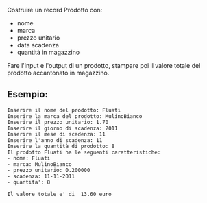Costruire un record Prodotto con:
- nome
- marca
- prezzo unitario
- data scadenza
- quantità in magazzino

Fare l'input e l'output di un prodotto, stampare poi il valore totale del prodotto accantonato in magazzino.

## Esempio: 
```text
Inserire il nome del prodotto: Fluati
Inserire la marca del prodotto: MulinoBianco
Inserire il prezzo unitario: 1.70    
Inserire il giorno di scadenza: 2011
Inserire il mese di scadenza: 11
Inserire l'anno di scadenza: 11
Inserire la quantità di prodotto: 8 
Il prodotto Fluati ha le seguenti caratteristiche: 
- nome: Fluati
- marca: MulinoBianco
- prezzo unitario: 0.200000
- scadenza: 11-11-2011
- quantita': 8

Il valore totale e' di  13.60 euro
```